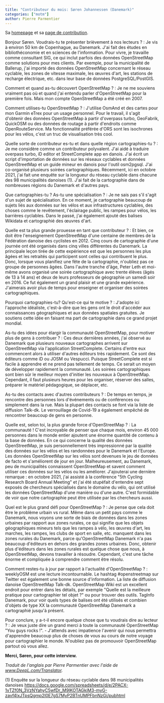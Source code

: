 ```yaml
---
title: "Contributeur du mois: Søren Johannessen (Danemark)"
categories: ["motm"]
author: Pierre Parmentier
---
```


Sa [homepage](https://www.openstreetmap.org/user/AE35) et sa [page de contribution](http://hdyc.neis-one.org/?AE35).

Bonjour Søren. Voudrais-tu te présenter brièvement à nos lecteurs ?
: Je vis à environ 50 km de Copenhague, au Danemark. J'ai fait des études en bibliothéconomie et en sciences de l'information. Pour vivre, je travaille comme consultant SIG, ce qui inclut parfois des données OpenStreetMap comme solutions pour mes clients. Par exemple, pour la municipalité de Ballerup, j'ai importé des données OpenStreetMap concernant le réseau cyclable, les zones de vitesse maximale, les œuvres d'art, les stations de recharge électrique, etc. dans leur base de données PostgreSQL/PostGIS.

Comment et quand as-tu découvert OpenStreetMap ?
: Je ne me souviens vraiment pas où et quand j'ai entendu parler d'OpenStreetMap pour la première fois. Mais mon compte OpenStreetMap a été créé en 2007.

Comment utilises-tu OpenStreetMap ?
: J'utilise OsmAnd et des cartes pour mon Garmin eTrex pour un usage personnel. Pour le travail, il s'agit d'obtenir des données OpenStreetMap à partir d'overpass&nbsp;turbo, GeoFabrik, QuickOSM ou des données de routage à partir d'endroits comme OpenRouteService. Ma fonctionnalité préférée d'ORS sont les isochrones pour les vélos, c'est un truc de visualisation très cool.

Quelle sorte de contributeur es-tu et dans quelle région cartographies-tu ?
: Je me considère comme un contributeur polyvalent. J'ai aidé à traduire overpass&nbsp;turbo, iD editor et StreetComplete app en danois. J'ai écrit un script d'importation de données sur les réseaux cyclables et données OpenStreetMap et un guide mineur en danois pour l'outil osm2pgsql. J'ai co-organisé plusieurs soirées cartographiques. Récemment, ici en octobre 2021, j'ai fait une enquête sur la longueur du réseau cyclable dans chacune des 98 municipalités danoises (1). J'ai fait de la cartographie dans de nombreuses régions du Danemark et d'autres pays.

Que cartographies-tu ? As-tu une spécialisation ?
: Je ne sais pas s'il s'agit d'un sujet de spécialisation. En ce moment, je cartographie beaucoup de sujets liés aux données sur les vélos et aux infrastructures cyclables, des choses comme le revêtement, l'éclairage public, les rampes pour vélos, les barrières cyclables. Dans le passé, j'ai également ajouté des balises Wikidata et cartographié des œuvres d'art.

Quelle est ta plus grande prouesse en tant que contributeur ?
: Et bien, ce doit être l'enseignement OpenStreetMap d'une centaine de membres de la Fédération danoise des cyclistes en 2012. Cinq cours de cartographie d'une journée ont été organisés dans cinq villes différentes du Danemark. La principale leçon tirée de cette expérience est que les personnes les plus âgées et les retraités qui participent sont celles qui contribuent le plus. Donc, lorsque vous planifiez une fête de la cartographie, n'oubliez pas ce groupe de personnes âgées. Dans l'autre tranche d'âge, Peter Leth et moi-même avons organisé une soirée cartographique avec trente élèves (âgés de 13 à 14 ans) et deux de leurs professeurs de géographie un samedi soir en 2016. Ce fut également un grand plaisir et une grande expérience. J'aimerais avoir plus de temps pour enseigner et organiser des soirées cartographiques.

Pourquoi cartographies-tu? Qu'est-ce qui te motive ?
: J'adopte ici l'approche idéaliste, c'est-à-dire que les gens ont le droit d'accéder aux connaissances géographiques et aux données spatiales gratuites. Je soutiens cette idée en faisant ma part de cartographie dans ce grand projet mondial.

As-tu des idées pour élargir la communauté OpenStreetMap, pour motiver plus de gens à contribuer ?
: Ces deux dernières années, j'ai observé au Danemark que plusieurs nouveaux cartographes arrivent sur OpenStreetMap via l'application StreetComplete. Certains d'entre eux commencent alors à utiliser d'autres éditeurs très rapidement. Ce sont des éditeurs comme iD ou JOSM ou Vespucci. Puisque StreetComplete est si facile à apprendre et ne prend pas tellement de temps. Ce serait un moyen de développer rapidement la communauté. Les soirées cartographiques sont bien sûr le meilleur moyen d'initier les nouveaux à OpenStreetMap. Cependant, il faut plusieurs heures pour les organiser, réserver des salles, préparer le matériel pédagogique, se déplacer, etc.

As-tu des contacts avec d'autres contributeurs ?
: De temps en temps, je rencontre des personnes lors d'événements ou de conférences ou simplement dans la rue. Mais la plupart des contacts se font via la liste de diffusion Talk-dk. Le verrouillage de Covid-19 a également empêché de rencontrer beaucoup de gens en personne.

Quelle est, selon toi, la plus grande force d'OpenStreetMap ?
: La communauté ! C'est incroyable de penser que chaque mois, environ 45&nbsp;000 personnes dans le monde entier ajoutent une énorme quantité de contenu à la base de données. En ce qui concerne la qualité des données OpenStreetMap, je suis personnellement très impressionné par la qualité des données sur les vélos et les randonnées pour le Danemark et l'Europe. Les données OpenStreetMap sur les vélos sont devenues le jeu de données de facto et s'améliorent de jour en jour. Malheureusement, au Danemark, peu de municipalités connaissent OpenStreetMap et savent comment utiliser ces données sur les vélos ou les améliorer. J'ajouterai une dernière remarque : en octobre 2021, j'ai assisté à la conférence "5th Cycling Research Board Annual Meeting" et j'ai été stupéfait d'entendre sept exposés de chercheurs spécialisés dans le domaine du vélo, qui ont utilisé les données OpenStreetMap d'une manière ou d'une autre. C'est formidable de voir que notre cartographie peut être utilisée par les chercheurs aussi.

Quel est le plus grand défi pour OpenStreetMap ?
: Je pense que cela doit être le problème urbain vs rural. Même dans un petit pays comme le Danemark, nous voyons une sorte de biais de données dans les zones urbaines par rapport aux zones rurales, ce qui signifie que les objets géographiques mineurs tels que les rampes à vélo, les œuvres d'art, les marches, les rampes, les clubs de sport en salle, etc. manquent dans les zones rurales du Danemark, parce qu'OpenStreetMap Danemark n'a pas beaucoup d'éditeurs en dehors des grandes zones urbaines. Donc, obtenir plus d'éditeurs dans les zones rurales est quelque chose que nous, à OpenStreetMap, devons travailler à résoudre. Cependant, c'est une tâche énorme et compliquée à comprendre comment être résolu.

Comment restes-tu à jour par rapport à l'actualité d'OpenStreetMap ?
: weeklyOSM est une lecture incontournable. Le hashtag #openstreetmap sur Twitter est également une bonne source d'information. La liste de diffusion danoise OpenStreetMap Talk-dk. OpenStreetMap Wiki est un excellent endroit pour entrer dans les détails, par exemple "Quelle est la meilleure pratique pour cartographier  tel objet ?" ou pour trouver des outils. TagInfo Danemark, pour voir quels types de balises ont été utilisés et combien d'objets de type XX la communauté OpenStreetMap Danemark a cartographié jusqu'à présent.

Pour conclure, y a-t-il encore quelque chose que tu voudrais dire au lecteur ?
: Je veux juste dire un grand merci à toute la communauté OpenStreetMap "You guys rocks !". - J'attends avec impatience l'avenir qui nous permettra d'apprendre beaucoup plus de choses de vous au cours de notre voyage pour cartographier le monde. N'oubliez pas de promouvoir OpenStreetMap partout où vous allez.

**Merci, Søren, pour cette interview.**

*Traduit de l'anglais par Pierre Parmentier avec l'aide de www.DeepL.com/Translator.*

(1) Enquête sur la longueur du réseau cyclable dans 98 municipalités danoises
<https://docs.google.com/spreadsheets/d/e/2PACX-1vTZf0N_3VzNYahyC5wfDr_M9lKOTAGkiM3-myG-zavf4lxJTpsQgmp2I0E7gS7MyP2BTnUMPFbnNzGi/pubhtml>
